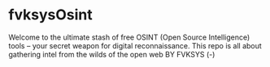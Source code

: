 # fvksysOsint
Welcome to the ultimate stash of free OSINT (Open Source Intelligence) tools – your secret weapon for digital reconnaissance. This repo is all about gathering intel from the wilds of the open web BY FVKSYS (*-*)
